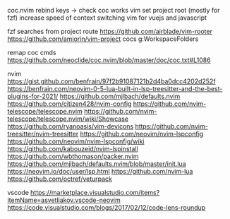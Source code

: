 coc.nvim rebind keys -> check coc works
vim set project root (mostly for fzf)
increase speed of context switching
vim for vuejs and javascript

fzf searches from project route
    https://github.com/airblade/vim-rooter
    https://github.com/amiorin/vim-project
    cocs g:WorkspaceFolders

remap coc cmds
    https://github.com/neoclide/coc.nvim/blob/master/doc/coc.txt#L1086

nvim
    https://gist.github.com/benfrain/97f2b91087121b2d4ba0dcc4202d252f
        https://benfrain.com/neovim-0-5-lua-built-in-lsp-treesitter-and-the-best-plugins-for-2021/
    https://github.com/mjlbach/defaults.nvim
    https://github.com/citizen428/nvim-config
        https://github.com/nvim-telescope/telescope.nvim
            https://github.com/nvim-telescope/telescope.nvim/wiki/Showcase
        https://github.com/ryanoasis/vim-devicons
        https://github.com/nvim-treesitter/nvim-treesitter
    https://github.com/neovim/nvim-lspconfig
        https://github.com/neovim/nvim-lspconfig/wiki
        https://github.com/kabouzeid/nvim-lspinstall
    https://github.com/wbthomason/packer.nvim
    https://github.com/mjlbach/defaults.nvim/blob/master/init.lua
    https://neovim.io/doc/user/lsp.html
    https://github.com/nvim-lua
    https://github.com/octref/veturpack


vscode
    https://marketplace.visualstudio.com/items?itemName=asvetliakov.vscode-neovim
    https://code.visualstudio.com/blogs/2017/02/12/code-lens-roundup
